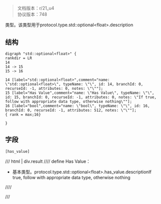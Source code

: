 # <!-- md:samp std::optional&lt;float&gt; -->

> 文档版本：r/21_u4<br/>协议版本：748

<!-- md:samp std::optional&lt;float&gt; -->类型。该类型用于protocol.type.std::optional&lt;float&gt;.description

## 结构

```viz
digraph "std::optional<float>" {
rankdir = LR
14
14 -> 15
15 -> 16

14 [label="std::optional<float>",comment="name: \"std::optional<float>\", typeName: \"\", id: 14, branchId: 0, recurseId: -1, attributes: 0, notes: \"\""];
15 [label="Has Value",comment="name: \"Has Value\", typeName: \"\", id: 15, branchId: 0, recurseId: -1, attributes: 0, notes: \"If true, follow with appropriate data type, otherwise nothing\""];
16 [label="bool",comment="name: \"bool\", typeName: \"\", id: 16, branchId: 0, recurseId: -1, attributes: 512, notes: \"\""];
{ rank = max;16}

}

```

## 字段

```title='std::optional&lt;float&gt;'
[has_value]
```

/// html | div.result
//// define
Has Value：<!-- md:samp bool -->

- 基本类型。protocol.type.std::optional&lt;float&gt;.has_value.descriptionIf true, follow with appropriate data type, otherwise nothing


////

///

